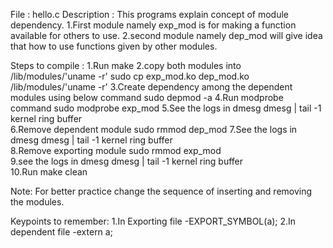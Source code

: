 File : hello.c
Description :
		This programs explain concept of module dependency.
               1.First module namely exp_mod is for making a function available for others to use.
               2.second module namely dep_mod will give idea that how to use functions given by other modules.
                 

		
Steps to compile :
1.Run				                          			make
2.copy both modules into /lib/modules/'uname -r'          			sudo cp exp_mod.ko dep_mod.ko  /lib/modules/'uname -r'
3.Create dependency among the dependent modules using below command             sudo depmod -a
4.Run modprobe command                 						sudo modprobe exp_mod
5.See the logs in dmesg 		                  			dmesg | tail -1
  kernel ring buffer		
6.Remove dependent module	              					sudo rmmod dep_mod
7.See the logs in dmesg 		      					dmesg | tail -1
  kernel ring buffer          
8.Remove exporting module	              					sudo rmmod exp_mod       
9.see the logs in dmesg 		             				dmesg | tail -1
   kernel ring buffer         
10.Run				              					make clean


Note: For better practice change the sequence of inserting and removing the modules.

Keypoints to remember:
1.In Exporting file
-EXPORT_SYMBOL(a);
2.In dependent file
-extern a;
